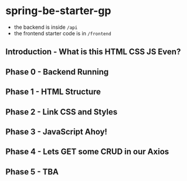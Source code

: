 # spring-be-starter-gp

- the backend is inside `/api`
- the frontend starter code is in `/frontend`

## Introduction - What is this HTML CSS JS Even?

## Phase 0 - Backend Running

## Phase 1 - HTML Structure

## Phase 2 - Link CSS and Styles

## Phase 3 - JavaScript Ahoy!

## Phase 4 - Lets GET some CRUD in our Axios

## Phase 5 - TBA
